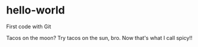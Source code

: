 # hello-world
First code with Git

Tacos on the moon? Try tacos on the sun, bro. Now that's what I call spicy!! 
